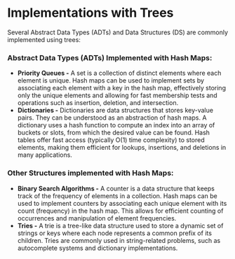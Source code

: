 # Implementations with Trees
Several Abstract Data Types (ADTs) and Data Structures (DS) are commonly implemented using trees:

### Abstract Data Types (ADTs) Implemented with Hash Maps:
  * **Priority Queues -** A set is a collection of distinct elements where each element is unique. Hash maps can be used to implement sets by associating each element with a key in the hash map, effectively storing only the unique elements and allowing for fast membership tests and operations such as insertion, deletion, and intersection.
  * **Dictionaries -** Dictionaries are data structures that stores key-value pairs. They can be understood as an abstraction of hash maps. A dictionary uses a hash function to compute an index into an array of buckets or slots, from which the desired value can be found. Hash tables offer fast access (typically O(1) time complexity) to stored elements, making them efficient for lookups, insertions, and deletions in many applications.

### Other Structures implemented with Hash Maps:
  * **Binary Search Algorithms -** A counter is a data structure that keeps track of the frequency of elements in a collection. Hash maps can be used to implement counters by associating each unique element with its count (frequency) in the hash map. This allows for efficient counting of occurrences and manipulation of element frequencies.
  * **Tries -** A trie is a tree-like data structure used to store a dynamic set of strings or keys where each node represents a common prefix of its children. Tries are commonly used in string-related problems, such as autocomplete systems and dictionary implementations.

<br/>
